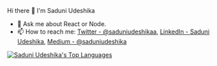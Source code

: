 Hi there 👋 I'm Saduni Udeshika

- 💬 Ask me about React or Node.
- 📫 How to reach me: [Twitter - @saduniudeshikaa](https://twitter.com/saduniudeshikaa), 
[LinkedIn - Saduni Udeshika](https://www.linkedin.com/), [Medium - @saduniudeshika](https://medium.com/@saduniudeshika)

<a href="https://github.com/saduni-udeshika/github-readme-stats"><img alt="Saduni Udeshika's Top Languages" src="https://github-readme-stats.vercel.app/api/top-langs/?username=saduni-udeshika&langs_count=8&count_private=true&layout=compact&theme=react&hide_border=true&bg_color=0D1117" /></a>
  <br/>
<br/>
